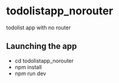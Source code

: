 # todolistapp_norouter
todolist app with no router

## Launching the app
* cd todolistapp_norouter
* npm install
* npm run dev



